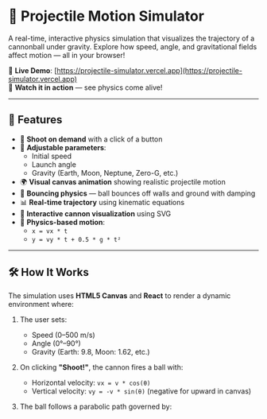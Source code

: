 # 🎯 Projectile Motion Simulator

A real-time, interactive physics simulation that visualizes the trajectory of a cannonball under gravity. Explore how speed, angle, and gravitational fields affect motion — all in your browser!

🔗 **Live Demo**: [https://projectile-simulator.vercel.app](https://projectile-simulator.vercel.app)  
🎥 **Watch it in action** — see physics come alive!

---

## 🌟 Features

- 🔫 **Shoot on demand** with a click of a button
- 📏 **Adjustable parameters**:
  - Initial speed
  - Launch angle
  - Gravity (Earth, Moon, Neptune, Zero-G, etc.)
- 🌍 **Visual canvas animation** showing realistic projectile motion
- 🔄 **Bouncing physics** — ball bounces off walls and ground with damping
- 📊 **Real-time trajectory** using kinematic equations
- 🎨 **Interactive cannon visualization** using SVG
- 🧮 **Physics-based motion**:
  - `x = vx * t`
  - `y = vy * t + 0.5 * g * t²`

---

## 🛠️ How It Works

The simulation uses **HTML5 Canvas** and **React** to render a dynamic environment where:

1. The user sets:
   - Speed (0–500 m/s)
   - Angle (0°–90°)
   - Gravity (Earth: 9.8, Moon: 1.62, etc.)

2. On clicking **"Shoot!"**, the cannon fires a ball with:
   - Horizontal velocity: `vx = v * cos(θ)`
   - Vertical velocity: `vy = -v * sin(θ)` (negative for upward in canvas)

3. The ball follows a parabolic path governed by:
